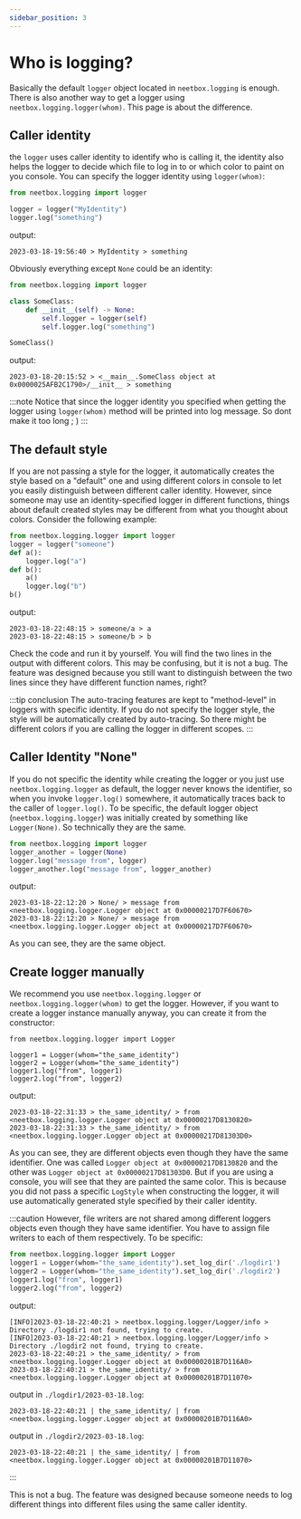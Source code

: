 ```yaml
---
sidebar_position: 3
---
```


# Who is logging?

Basically the default `logger` object located in `neetbox.logging` is enough. There is also another way to get a logger using `neetbox.logging.logger(whom)`. This page is about the difference.

## Caller identity

the `logger` uses caller identity to identify who is calling it, the identity also helps the logger to decide which file to log in to or which color to paint on you console. You can specify the logger identity using `logger(whom)`:

```python
from neetbox.logging import logger

logger = logger("MyIdentity")
logger.log("something")
```
output:
```
2023-03-18-19:56:40 > MyIdentity > something
```

Obviously everything except `None` could be an identity:
```python
from neetbox.logging import logger

class SomeClass:
    def __init__(self) -> None:
        self.logger = logger(self)
        self.logger.log("something")

SomeClass()
```
output:
```
2023-03-18-20:15:52 > <__main__.SomeClass object at 0x0000025AFB2C1790>/__init__ > something
```
:::note
Notice that since the logger identity you specified when getting the logger using `logger(whom)` method will be printed into log message. So dont make it too long ; )
:::

## The default style

If you are not passing a style for the logger, it automatically creates the style based on a "default" one and using different colors in console to let you easily distinguish between different caller identity. However, since someone may use an identity-specified logger in different functions, things about default created styles may be different from what you thought about colors. Consider the following example:
```python
from neetbox.logging.logger import logger
logger = logger("someone")
def a():
    logger.log("a")
def b():
    a()
    logger.log("b")
b()
```
output:
```
2023-03-18-22:48:15 > someone/a > a
2023-03-18-22:48:15 > someone/b > b
```
Check the code and run it by yourself. You will find the two lines in the output with different colors. This may be confusing, but it is not a bug. The feature was designed because you still want to distinguish between the two lines since they have different function names, right?

:::tip conclusion
The auto-tracing features are kept to "method-level" in loggers with specific identity. If you do not specify the logger style, the style will be automatically created by auto-tracing. So there might be different colors if you are calling the logger in different scopes.
:::

## Caller Identity "None"

If you do not specific the identity while creating the logger or you just use `neetbox.logging.logger` as default, the logger never knows the identifier, so when you invoke `logger.log()` somewhere, it automatically traces back to the caller of `logger.log()`. To be specific, the default logger object (`neetbox.logging.logger`) was initially created by something like `Logger(None)`.  So technically they are the same.
```python
from neetbox.logging import logger
logger_another = logger(None)
logger.log("message from", logger)
logger_another.log("message from", logger_another)
```
output:
```
2023-03-18-22:12:20 > None/ > message from <neetbox.logging.logger.Logger object at 0x00000217D7F60670>
2023-03-18-22:12:20 > None/ > message from <neetbox.logging.logger.Logger object at 0x00000217D7F60670>
```
As you can see, they are the same object.


## Create logger manually

We recommend you use `neetbox.logging.logger` or `neetbox.logging.logger(whom)` to get the logger. However, if you want to create a logger instance manually anyway, you can create it from the constructor:
```
from neetbox.logging.logger import Logger

logger1 = Logger(whom="the_same_identity")
logger2 = Logger(whom="the_same_identity")
logger1.log("from", logger1)
logger2.log("from", logger2)
```
output:
```
2023-03-18-22:31:33 > the_same_identity/ > from <neetbox.logging.logger.Logger object at 0x00000217D8130820>
2023-03-18-22:31:33 > the_same_identity/ > from <neetbox.logging.logger.Logger object at 0x00000217D81303D0>
```
As you can see, they are different objects even though they have the same identifier. One was called `Logger object at 0x00000217D8130820` and the other was `Logger object at 0x00000217D81303D0`. But if you are using a console, you will see that they are painted the same color. This is because you did not pass a specific `LogStyle` when constructing the logger, it will use automatically generated style specified by their caller identity.

:::caution
However, file writers are not shared among different loggers objects even though they have same identifier. You have to assign file writers to each of them respectively. To be specific:
```python
from neetbox.logging.logger import Logger
logger1 = Logger(whom="the_same_identity").set_log_dir('./logdir1')
logger2 = Logger(whom="the_same_identity").set_log_dir('./logdir2')
logger1.log("from", logger1)
logger2.log("from", logger2)
```
output:
```
[INFO]2023-03-18-22:40:21 > neetbox.logging.logger/Logger/info > Directory ./logdir1 not found, trying to create.
[INFO]2023-03-18-22:40:21 > neetbox.logging.logger/Logger/info > Directory ./logdir2 not found, trying to create.
2023-03-18-22:40:21 > the_same_identity/ > from <neetbox.logging.logger.Logger object at 0x00000201B7D116A0>
2023-03-18-22:40:21 > the_same_identity/ > from <neetbox.logging.logger.Logger object at 0x00000201B7D11070>
```
output in `./logdir1/2023-03-18.log`:
```
2023-03-18-22:40:21 | the_same_identity/ | from <neetbox.logging.logger.Logger object at 0x00000201B7D116A0>
```
output in `./logdir2/2023-03-18.log`:
```
2023-03-18-22:40:21 | the_same_identity/ | from <neetbox.logging.logger.Logger object at 0x00000201B7D11070>
```
:::

This is not a bug. The feature was designed because someone needs to log different things into different files using the same caller identity.
